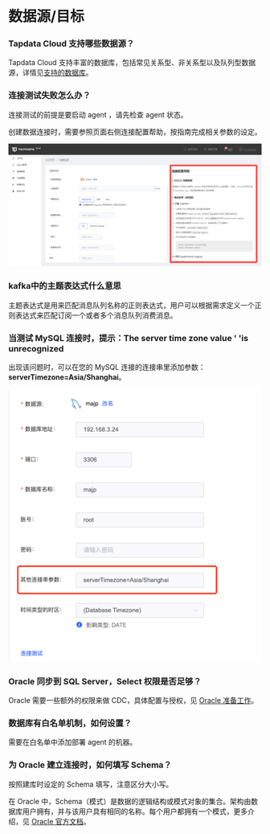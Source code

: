 # 数据源/目标

### Tapdata Cloud 支持哪些数据源？

Tapdata Cloud 支持丰富的数据库，包括常见关系型、非关系型以及队列型数据源，详情见[支持的数据库](../introduction/supported-databases.md)。 

### 连接测试失败怎么办？

连接测试的前提是要启动 agent ，请先检查 agent 状态。

创建数据连接时，需要参照页面右侧连接配置帮助，按指南完成相关参数的设定。

![](../images/check_error.png)

### kafka中的主题表达式什么意思

主题表达式是用来匹配消息队列名称的正则表达式，用户可以根据需求定义一个正则表达式来匹配订阅一个或者多个消息队列消费消息。

### 当测试 MySQL 连接时，提示：The server time zone value ' 'is unrecognized

出现该问题时，可以在您的 MySQL 连接的连接串里添加参数：**serverTimezone=Asia/Shanghai**。

![](../images/modify_connection_setting.png)

### Oracle 同步到 SQL Server，Select 权限是否足够？

Oracle 需要一些额外的权限来做 CDC，具体配置与授权，见 [Oracle 准备工作](../prerequisites/config-database/oracle.md)。



### 数据库有白名单机制，如何设置？

需要在白名单中添加部署 agent 的机器。



### 为 Oracle 建立连接时，如何填写 Schema？

按照建库时设定的 Schema 填写，注意区分大小写。 

在 Oracle 中，Schema（模式）是数据的逻辑结构或模式对象的集合。架构由数据库用户拥有，并与该用户具有相同的名称。每个用户都拥有一个模式，更多介绍，见 [Oracle 官方文档](https://docs.oracle.com/cd/B19306_01/server.102/b14220/schema.htm)。



